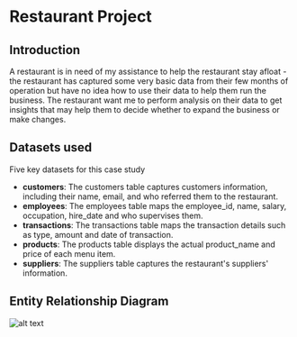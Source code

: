 # Restaurant Project

## Introduction
A restaurant is in need of my assistance to help the restaurant stay afloat - the restaurant has captured some very basic data from their few months of operation but have no idea how to use their data to help them run the business. The restaurant want me to perform analysis on their data to get insights that may help them to decide whether to expand the business or make changes.

## Datasets used
Five key datasets for this case study
- <strong>customers</strong>: The customers table captures customers information, including their name, email, and who referred them to the restaurant.
- <strong>employees</strong>: The employees table maps the employee_id, name, salary, occupation, hire_date and who supervises them.
- <strong>transactions</strong>: The transactions table maps the transaction details such as type, amount and date of transaction.
- <strong>products</strong>: The products table displays the actual product_name and price of each menu item.
- <strong>suppliers</strong>: The suppliers table captures the restaurant's suppliers' information.

## Entity Relationship Diagram
![alt text](https://github.com/tidimatthias/sql-restaurant-project/blob/main/restaurant%20EER%20Diagram.png)
